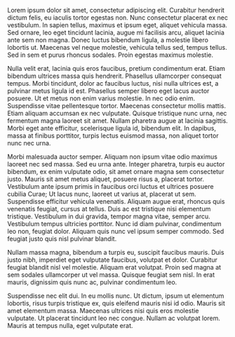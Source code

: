 Lorem ipsum dolor sit amet, consectetur adipiscing elit. Curabitur hendrerit dictum felis, eu iaculis tortor egestas non. Nunc consectetur placerat ex nec vestibulum. In sapien tellus, maximus et ipsum eget, aliquet vehicula massa. Sed ornare, leo eget tincidunt lacinia, augue mi facilisis arcu, aliquet lacinia ante sem non magna. Donec luctus bibendum ligula, a molestie libero lobortis ut. Maecenas vel neque molestie, vehicula tellus sed, tempus tellus. Sed in sem et purus rhoncus sodales. Proin egestas maximus molestie.

Nulla velit erat, lacinia quis eros faucibus, pretium condimentum erat. Etiam bibendum ultrices massa quis hendrerit. Phasellus ullamcorper consequat tempus. Morbi tincidunt, dolor ac faucibus luctus, nisi nulla ultrices est, a pulvinar metus ligula id est. Phasellus semper libero eget lacus auctor posuere. Ut et metus non enim varius molestie. In nec odio enim. Suspendisse vitae pellentesque tortor. Maecenas consectetur mollis mattis. Etiam aliquam accumsan ex nec vulputate. Quisque tristique nunc urna, nec fermentum magna laoreet sit amet. Nullam pharetra augue at lacinia sagittis. Morbi eget ante efficitur, scelerisque ligula id, bibendum elit. In dapibus, massa at finibus porttitor, turpis lectus euismod massa, non aliquet tortor nunc nec urna.

Morbi malesuada auctor semper. Aliquam non ipsum vitae odio maximus laoreet nec sed massa. Sed eu urna ante. Integer pharetra, turpis eu auctor bibendum, ex enim vulputate odio, sit amet ornare magna sem consectetur justo. Mauris sit amet metus aliquet, posuere risus a, placerat tortor. Vestibulum ante ipsum primis in faucibus orci luctus et ultrices posuere cubilia Curae; Ut lacus nunc, laoreet ut varius at, placerat ut sem. Suspendisse efficitur vehicula venenatis. Aliquam augue erat, rhoncus quis venenatis feugiat, cursus at tellus. Duis ac est tristique nisi elementum tristique. Vestibulum in dui gravida, tempor magna vitae, semper arcu. Vestibulum tempus ultricies porttitor. Nunc id diam pulvinar, condimentum leo non, feugiat dolor. Aliquam quis nunc vel ipsum semper commodo. Sed feugiat justo quis nisl pulvinar blandit.

Nullam massa magna, bibendum a turpis eu, suscipit faucibus mauris. Duis justo nibh, imperdiet eget vulputate faucibus, volutpat et dolor. Curabitur feugiat blandit nisl vel molestie. Aliquam erat volutpat. Proin sed magna at sem sodales ullamcorper ut vel massa. Quisque feugiat sem nisl. In erat mauris, dignissim quis nunc ac, pulvinar condimentum leo.

Suspendisse nec elit dui. In eu mollis nunc. Ut dictum, ipsum ut elementum lobortis, risus turpis tristique ex, quis eleifend mauris nisi id odio. Mauris sit amet elementum massa. Maecenas ultrices nisi quis eros molestie vulputate. Ut placerat tincidunt leo nec congue. Nullam ac volutpat lorem. Mauris at tempus nulla, eget vulputate erat.

